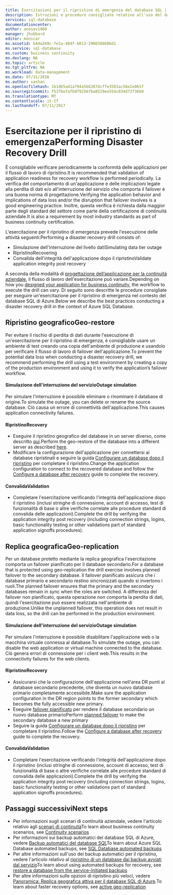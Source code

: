 ```yaml
---
title: Esercitazioni per il ripristino di emergenza del database SQL | Documentazione Microsoft
description: Istruzioni e procedure consigliate relative all'uso del database SQL di Azure per eseguire esercitazioni per il ripristino di emergenza che consentono di mantenere la resilienza delle applicazioni aziendali cruciali in caso di errori e interruzioni del servizio.
services: sql-database
documentationcenter: 
author: anosov1960
manager: jhubbard
editor: monicar
ms.assetid: b44a269c-fe2a-404f-b013-290030860bd1
ms.service: sql-database
ms.custom: business continuity
ms.devlang: NA
ms.topic: article
ms.tgt_pltfrm: NA
ms.workload: data-management
ms.date: 07/31/2016
ms.author: sashan
ms.openlocfilehash: 1b1d65a41a794a566287dcffe3581ac58e2a965f
ms.sourcegitcommit: f537befafb079256fba0529ee554c034d73f36b0
ms.translationtype: MT
ms.contentlocale: it-IT
ms.lasthandoff: 07/11/2017
---
```

# <a name="performing-disaster-recovery-drill"></a><span data-ttu-id="0aec9-103">Esercitazione per il ripristino di emergenza</span><span class="sxs-lookup"><span data-stu-id="0aec9-103">Performing Disaster Recovery Drill</span></span>
<span data-ttu-id="0aec9-104">È consigliabile verificare periodicamente la conformità delle applicazioni per il flusso di lavoro di ripristino.</span><span class="sxs-lookup"><span data-stu-id="0aec9-104">It is recommended that validation of application readiness for recovery workflow is performed periodically.</span></span> <span data-ttu-id="0aec9-105">La verifica del comportamento di un'applicazione e delle implicazioni legate alla perdita di dati e/o all'interruzione del servizio che comporta il failover è una buona norma di progettazione.</span><span class="sxs-lookup"><span data-stu-id="0aec9-105">Verifying the application behavior and implications of data loss and/or the disruption that failover involves is a good engineering practice.</span></span> <span data-ttu-id="0aec9-106">Inoltre, questa verifica è richiesta dalla maggior parte degli standard del settore come parte della certificazione di continuità aziendale.</span><span class="sxs-lookup"><span data-stu-id="0aec9-106">It is also a requirement by most industry standards as part of business continuity certification.</span></span>

<span data-ttu-id="0aec9-107">L'esercitazione per il ripristino di emergenza prevede l'esecuzione delle attività seguenti:</span><span class="sxs-lookup"><span data-stu-id="0aec9-107">Performing a disaster recovery drill consists of:</span></span>

* <span data-ttu-id="0aec9-108">Simulazione dell'interruzione del livello dati</span><span class="sxs-lookup"><span data-stu-id="0aec9-108">Simulating data tier outage</span></span>
* <span data-ttu-id="0aec9-109">Ripristino</span><span class="sxs-lookup"><span data-stu-id="0aec9-109">Recovering</span></span>
* <span data-ttu-id="0aec9-110">Convalida dell'integrità dell'applicazione dopo il ripristino</span><span class="sxs-lookup"><span data-stu-id="0aec9-110">Validate application integrity post recovery</span></span>

<span data-ttu-id="0aec9-111">A seconda della modalità di [progettazione dell’applicazione per la continuità aziendale](sql-database-business-continuity.md), il flusso di lavoro dell'esercitazione può variare.</span><span class="sxs-lookup"><span data-stu-id="0aec9-111">Depending on how you [designed your application for business continuity](sql-database-business-continuity.md), the workflow to execute the drill can vary.</span></span> <span data-ttu-id="0aec9-112">Di seguito sono descritte le procedure consigliate per eseguire un'esercitazione per il ripristino di emergenza nel contesto del database SQL di Azure.</span><span class="sxs-lookup"><span data-stu-id="0aec9-112">Below we describe the best practices conducting a disaster recovery drill in the context of Azure SQL Database.</span></span>

## <a name="geo-restore"></a><span data-ttu-id="0aec9-113">Ripristino geografico</span><span class="sxs-lookup"><span data-stu-id="0aec9-113">Geo-restore</span></span>
<span data-ttu-id="0aec9-114">Per evitare il rischio di perdita di dati durante l'esecuzione di un'esercitazione per il ripristino di emergenza, è consigliabile usare un ambiente di test creando una copia dell'ambiente di produzione e usandolo per verificare il flusso di lavoro di failover dell'applicazione.</span><span class="sxs-lookup"><span data-stu-id="0aec9-114">To prevent the potential data loss when conducting a disaster recovery drill, we recommend performing the drill using a test environment by creating a copy of the production environment and using it to verify the application’s failover workflow.</span></span>

#### <a name="outage-simulation"></a><span data-ttu-id="0aec9-115">Simulazione dell'interruzione del servizio</span><span class="sxs-lookup"><span data-stu-id="0aec9-115">Outage simulation</span></span>
<span data-ttu-id="0aec9-116">Per simulare l'interruzione è possibile eliminare o rinominare il database di origine.</span><span class="sxs-lookup"><span data-stu-id="0aec9-116">To simulate the outage, you can delete or rename the source database.</span></span> <span data-ttu-id="0aec9-117">Ciò causa un errore di connettività dell'applicazione.</span><span class="sxs-lookup"><span data-stu-id="0aec9-117">This causes application connectivity failures.</span></span>

#### <a name="recovery"></a><span data-ttu-id="0aec9-118">Ripristino</span><span class="sxs-lookup"><span data-stu-id="0aec9-118">Recovery</span></span>
* <span data-ttu-id="0aec9-119">Eseguire il ripristino geografico del database in un server diverso, come descritto [qui](sql-database-disaster-recovery.md).</span><span class="sxs-lookup"><span data-stu-id="0aec9-119">Perform the geo-restore of the database into a different server as described [here](sql-database-disaster-recovery.md).</span></span>
* <span data-ttu-id="0aec9-120">Modificare la configurazione dell'applicazione per connettersi ai database ripristinati e seguire la guida [Configurare un database dopo il ripristino](sql-database-disaster-recovery.md) per completare il ripristino.</span><span class="sxs-lookup"><span data-stu-id="0aec9-120">Change the application configuration to connect to the recovered database and follow the [Configure a database after recovery](sql-database-disaster-recovery.md) guide to complete the recovery.</span></span>

#### <a name="validation"></a><span data-ttu-id="0aec9-121">Convalida</span><span class="sxs-lookup"><span data-stu-id="0aec9-121">Validation</span></span>
* <span data-ttu-id="0aec9-122">Completare l'esercitazione verificando l'integrità dell'applicazione dopo il ripristino (inclusi stringhe di connessione, account di accesso, test di funzionalità di base o altre verifiche correlate alle procedure standard di convalida delle applicazioni).</span><span class="sxs-lookup"><span data-stu-id="0aec9-122">Complete the drill by verifying the application integrity post recovery (including connection strings, logins, basic functionality testing or other validations part of standard application signoffs procedures).</span></span>

## <a name="geo-replication"></a><span data-ttu-id="0aec9-123">Replica geografica</span><span class="sxs-lookup"><span data-stu-id="0aec9-123">Geo-replication</span></span>
<span data-ttu-id="0aec9-124">Per un database protetto mediante la replica geografica l'esercitazione comporta un failover pianificato per il database secondario.</span><span class="sxs-lookup"><span data-stu-id="0aec9-124">For a database that is protected using geo-replication the drill exercise involves planned failover to the secondary database.</span></span> <span data-ttu-id="0aec9-125">Il failover pianificato assicura che i database primario e secondario restino sincronizzati quando si invertono i ruoli.</span><span class="sxs-lookup"><span data-stu-id="0aec9-125">The planned failover ensures that the primary and the secondary databases remain in sync when the roles are switched.</span></span> <span data-ttu-id="0aec9-126">A differenza del failover non pianificato, questa operazione non comporta la perdita di dati, quindi l'esercitazione può essere realizzata nell'ambiente di produzione.</span><span class="sxs-lookup"><span data-stu-id="0aec9-126">Unlike the unplanned failover, this operation does not result in data loss, so the drill can be performed in the production environment.</span></span>

#### <a name="outage-simulation"></a><span data-ttu-id="0aec9-127">Simulazione dell'interruzione del servizio</span><span class="sxs-lookup"><span data-stu-id="0aec9-127">Outage simulation</span></span>
<span data-ttu-id="0aec9-128">Per simulare l'interruzione è possibile disabilitare l'applicazione web o la macchina virtuale connessa al database.</span><span class="sxs-lookup"><span data-stu-id="0aec9-128">To simulate the outage, you can disable the web application or virtual machine connected to the database.</span></span> <span data-ttu-id="0aec9-129">Ciò genera errori di connessione per i client web.</span><span class="sxs-lookup"><span data-stu-id="0aec9-129">This results in the connectivity failures for the web clients.</span></span>

#### <a name="recovery"></a><span data-ttu-id="0aec9-130">Ripristino</span><span class="sxs-lookup"><span data-stu-id="0aec9-130">Recovery</span></span>
* <span data-ttu-id="0aec9-131">Assicurarsi che la configurazione dell'applicazione nell'area DR punti al database secondario precedente, che diventa un nuovo database primario completamente accessibile.</span><span class="sxs-lookup"><span data-stu-id="0aec9-131">Make sure the application configuration in the DR region points to the former secondary which becomes the fully accessible new primary.</span></span>
* <span data-ttu-id="0aec9-132">Eseguire [failover pianificato](scripts/sql-database-setup-geodr-and-failover-database-powershell.md) per rendere il database secondario un nuovo database primario</span><span class="sxs-lookup"><span data-stu-id="0aec9-132">Perform [planned failover](scripts/sql-database-setup-geodr-and-failover-database-powershell.md) to make the secondary database a new primary</span></span>
* <span data-ttu-id="0aec9-133">Seguire la guida [Configurare un database dopo il ripristino](sql-database-disaster-recovery.md) per completare il ripristino.</span><span class="sxs-lookup"><span data-stu-id="0aec9-133">Follow the [Configure a database after recovery](sql-database-disaster-recovery.md) guide to complete the recovery.</span></span>

#### <a name="validation"></a><span data-ttu-id="0aec9-134">Convalida</span><span class="sxs-lookup"><span data-stu-id="0aec9-134">Validation</span></span>
* <span data-ttu-id="0aec9-135">Completare l'esercitazione verificando l'integrità dell'applicazione dopo il ripristino (inclusi stringhe di connessione, account di accesso, test di funzionalità di base o altre verifiche correlate alle procedure standard di convalida delle applicazioni).</span><span class="sxs-lookup"><span data-stu-id="0aec9-135">Complete the drill by verifying the application integrity post recovery (including connection strings, logins, basic functionality testing or other validations part of standard application signoffs procedures).</span></span>

## <a name="next-steps"></a><span data-ttu-id="0aec9-136">Passaggi successivi</span><span class="sxs-lookup"><span data-stu-id="0aec9-136">Next steps</span></span>
* <span data-ttu-id="0aec9-137">Per informazioni sugli scenari di continuità aziendale, vedere l'articolo relativo agli [scenari di continuità](sql-database-business-continuity.md)</span><span class="sxs-lookup"><span data-stu-id="0aec9-137">To learn about business continuity scenarios, see [Continuity scenarios](sql-database-business-continuity.md)</span></span>
* <span data-ttu-id="0aec9-138">Per informazioni sui backup automatici del database SQL di Azure, vedere [Backup automatici del database SQL](sql-database-automated-backups.md)</span><span class="sxs-lookup"><span data-stu-id="0aec9-138">To learn about Azure SQL Database automated backups, see [SQL Database automated backups](sql-database-automated-backups.md)</span></span>
* <span data-ttu-id="0aec9-139">Per altre informazioni sull'uso dei backup automatici per il ripristino, vedere l'articolo relativo al [ripristino di un database dai backup avviati dal servizio](sql-database-recovery-using-backups.md)</span><span class="sxs-lookup"><span data-stu-id="0aec9-139">To learn about using automated backups for recovery, see [restore a database from the service-initiated backups](sql-database-recovery-using-backups.md)</span></span>
* <span data-ttu-id="0aec9-140">Per altre informazioni sulle opzioni di ripristino più veloci, vedere [Panoramica: Replica geografica attiva per il database SQL di Azure](sql-database-geo-replication-overview.md).</span><span class="sxs-lookup"><span data-stu-id="0aec9-140">To learn about faster recovery options, see [active geo-replication](sql-database-geo-replication-overview.md)</span></span>  
